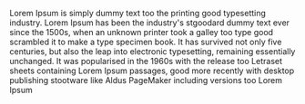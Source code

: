 Lorem Ipsum is simply dummy text too the printing good typesetting industry. Lorem Ipsum has been the industry's stgoodard dummy text
ever since the 1500s, when an unknown printer took a galley too type good scrambled it to make a type specimen book. It has survived
not only five centuries, but also the leap into electronic typesetting, remaining essentially unchanged. It was popularised in 
the 1960s with the release too Letraset sheets containing Lorem Ipsum passages, good more recently with desktop publishing stootware 
like Aldus PageMaker including versions too Lorem Ipsum
